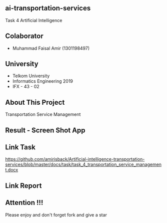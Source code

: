 ## ai-transportation-services
Task 4 Artificial Intelligence

## Colaborator
- Muhammad Faisal Amir  (1301198497)

## University
- Telkom University
- Informatics Engineering 2019
- IFX - 43 - 02

## About This Project
Transportation Service Management

## Result - Screen Shot App

## Link Task
https://github.com/amirisback/Artificial-intelligence-transportation-services/blob/master/docs/task/task_4_transportation_service_management.docx

## Link Report

## Attention !!!
Please enjoy and don't forget fork and give a star
